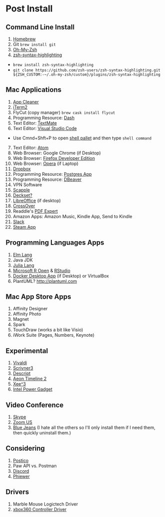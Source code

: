 # Post Install

## Command Line Install

1. [Homebrew](https://brew.sh)
2. Git `brew install git`
3. [Oh-My-Zsh](https://github.com/robbyrussell/oh-my-zsh)
4. [zsh-syntax-highlighting](https://github.com/zsh-users/zsh-syntax-highlighting/blob/master/INSTALL.md) 
 - `brew install zsh-syntax-highlighting`
 - `git clone https://github.com/zsh-users/zsh-syntax-highlighting.git ${ZSH_CUSTOM:-~/.oh-my-zsh/custom}/plugins/zsh-syntax-highlighting`
 
## Mac Applications 

1. [App Cleaner](https://freemacsoft.net/appcleaner/)
2. [iTerm2](https://iterm2.com)
3. FlyCut (copy manager) `brew cask install flycut`
4. Programming Resource: [Dash](https://kapeli.com/dash)
5. Text Editor: [TextMate](https://macromates.com/download)
6. Text Editor: [Visual Studio Code](https://code.visualstudio.com/Download)
  - Use Cmnd+Shft+P to open [shell pallet](https://code.visualstudio.com/docs/setup/mac) and then type `shell command`
7. Text Editor: [Atom](https://atom.io)
7. Web Browser: Google Chrome (if Desktop)
8. Web Browser: [Firefox Developer Edition](https://www.mozilla.org/en-US/firefox/developer/)
9. Web Browser: [Opera](https://www.opera.com) (if Laptop)
10. [Dropbox](https://www.dropbox.com/install)
11. Programming Resource: [Postgres App](https://postgresapp.com/downloads.html)
12. Programming Resource: [DBeaver](https://dbeaver.io/download/)
13. VPN Software
14. [Scapple](https://www.literatureandlatte.com/scapple/download)
15. [Deckset?](https://www.deckset.com)
16. [LibreOffice](https://www.libreoffice.org) (if desktop)
17. [CrossOver](https://www.codeweavers.com)
18. Readdle's [PDF Expert](https://pdfexpert.com)
19. Amazon Apps: Amazon Music, Kindle App, Send to Kindle
20. [Slack](https://slack.com/downloads/osx)
21. [Steam App](https://store.steampowered.com/about/)


## Programming Languages Apps

1. [Elm Lang](https://elm-lang.org)
2. Java JDK
3. [Julia Lang](https://julialang.org/downloads/)
4. [Microsoft R Open](https://mran.microsoft.com/open) & [RStudio](https://www.rstudio.com/products/rstudio/download/)
5. [Docker Desktop App](https://www.docker.com/products/docker-desktop) (if Desktop) or VirtualBox
6. PlantUML? http://plantuml.com

## Mac App Store Apps

1. Affinity Designer
2. Affinity Photo
3. Magnet
4. Spark
5. TouchDraw (works a bit like Visio)
6. iWork Suite (Pages, Numbers, Keynote) 

## Experimental 

1. [Vivaldi](https://vivaldi.com)
2. [Scrivner3](https://www.literatureandlatte.com/scrivener/overview)
3. [Descript](https://www.descript.com)
4. [Aeon Timeline 2](https://www.aeontimeline.com)
5. [Xee^3](https://theunarchiver.com/xee)
6. [Intel Power Gadget](https://software.intel.com/en-us/articles/intel-power-gadget-20)


## Video Conference

1. [Skype](https://www.skype.com/en/get-skype/)
2. [Zoom US](https://zoom.us)
3. [Blue Jeans](https://www.bluejeans.com/downloads)
(I hate all the others so I'll only install them if I need them, then quickly uninstall them.)

## Considering 
1. [Postico](https://eggerapps.at/postico/)
2. Paw API vs. Postman
3. [Discord](https://discordapp.com/download)
4. [Phiewer](https://phiewer.com)

## Drivers
1. Marble Mouse Logictech Driver
2. [xbox360 Controller Driver](https://github.com/360Controller/360Controller/releases)
